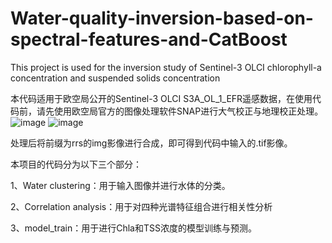 # Water-quality-inversion-based-on-spectral-features-and-CatBoost
This project is used for the inversion study of Sentinel-3 OLCI chlorophyll-a concentration and suspended solids concentration


本代码适用于欧空局公开的Sentinel-3 OLCI S3A_OL_1_EFR遥感数据，在使用代码前，请先使用欧空局官方的图像处理软件SNAP进行大气校正与地理校正处理。
![image](https://github.com/user-attachments/assets/925ec722-1925-466e-8fb5-a929638268be)
![image](https://github.com/user-attachments/assets/a32b8bd5-1fc3-49fb-92dd-ee5965d6830c)

处理后将前缀为rrs的img影像进行合成，即可得到代码中输入的.tif影像。

本项目的代码分为以下三个部分：

1、Water clustering：用于输入图像并进行水体的分类。

2、Correlation analysis：用于对四种光谱特征组合进行相关性分析

3、model_train：用于进行Chla和TSS浓度的模型训练与预测。
